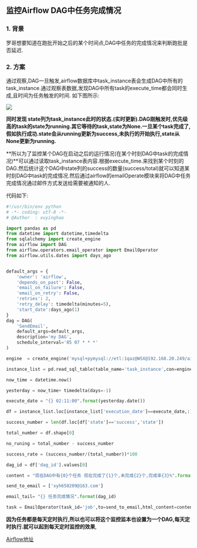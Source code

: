 ## 监控Airflow DAG中任务完成情况

### 1. 背景

罗哥想要知道在跑批开始之后的某个时间点,DAG中任务的完成情况来判断跑批是否延迟.

### 2. 方案

通过观察,DAG一旦触发,airflow数据库中task_instance表会生成DAG中所有的task_instance.通过观察表数据,发现DAG中所有task的execute_time都会同时生成,且时间为任务触发的时间. 如下图所示:

<img src='/home/xyh/Pictures/task_instance.png'>

**同时发现 state列为task_instance此时的状态.(实时更新).DAG刚触发时,优先级高的task的state为running.其它等待的task,state为None.一旦某个task完成了,假如执行成功.state会从running更新为success,未执行的开始执行,state从None更新为running.**

**所以为了监控某个DAG在启动之后的运行情况(在某个时刻DAG中task的完成情况)**可以通过读取task_instance表内容.根据execute_time.来找到某个时刻的DAG.然后统计这个DAG中state列的success的数量(success/total)就可以知道某时刻DAG中task的完成情况.然后通过airflow的emailOperate模块来将DAG中任务完成情况通过邮件方式发送给需要被通知的人.

代码如下:
```python
#!/usr/bin/env python
# -*- coding: utf-8 -*-
# @Author  : xuyinghao

import pandas as pd
from datetime import datetime,timedelta
from sqlalchemy import create_engine
from airflow import DAG
from airflow.operators.email_operator import EmailOperator
from airflow.utils.dates import days_ago


default_args = {
    'owner': 'airflow',
    'depends_on_past': False,
    'email_on_failure': False,
    'email_on_retry': False,
    'retries': 2,
    'retry_delay': timedelta(minutes=5),
    'start_date':days_ago(1)
}
dag = DAG(
    'SendEmail',
    default_args=default_args,
    description='my DAG',
    schedule_interval='05 07 * * *'
)

engine  = create_engine('mysql+pymysql://etl:1qaz@WSX@192.168.20.249/airflow')

instance_list = pd.read_sql_table(table_name='task_instance',con=engine)

now_time = datetime.now()

yesterday = now_time+ timedelta(days=-1)

execute_date = "{} 02:11:00".format(yesterday.date())

df = instance_list.loc[instance_list['execution_date']==execute_date,:]

success_number = len(df.loc[df['state']=='success','state'])

total_number = df.shape[0]

no_runing = total_number - success_number

success_rate = (success_number/(total_number))*100

dag_id = df['dag_id'].values[0]

content = "现在DAG中有{0}个任务 现在完成了{1}个,未完成{2}个,完成率{3}%".format(total_number,success_number,no_runing,success_rate)

send_to_email = ['xyh650209@163.com']

email_tail= "{} 任务完成情况".format(dag_id)

task = EmailOperator(task_id='job',to=send_to_email,html_content=content,subject=email_tail,dag=dag,mime_charset='utf-8')


```

**因为任务都是每天定时执行,所以也可以将这个监控监本也设置为一个DAG,每天定时执行.就可以起到每天定时监控的效果**,

[Airflow地址](http://192.192.0.27:8080/admin/)